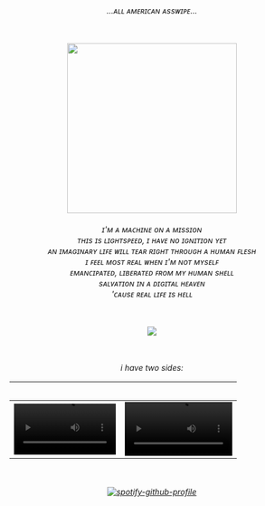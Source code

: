 <h6 align="center">
<em> ...ᴀʟʟ ᴀᴍᴇʀɪᴄᴀɴ ᴀssᴡɪᴘᴇ... </br>
<p align="center">
<br><br>
  <img width="300" src="https://media1.tenor.com/m/6WzBuuYVHvIAAAAd/postal1-loading-screen.gif">
</p>
<h6 align="center">
  
<em> ɪ'ᴍ ᴀ ᴍᴀᴄʜɪɴᴇ ᴏɴ ᴀ ᴍɪssɪᴏɴ </br>
ᴛʜɪs ɪs ʟɪɢʜᴛsᴘᴇᴇᴅ, ɪ ʜᴀᴠᴇ ɴᴏ ɪɢɴɪᴛɪᴏɴ ʏᴇᴛ</br>
ᴀɴ ɪᴍᴀɢɪɴᴀʀʏ ʟɪꜰᴇ ᴡɪʟʟ ᴛᴇᴀʀ ʀɪɢʜᴛ ᴛʜʀᴏᴜɢʜ ᴀ ʜᴜᴍᴀɴ ꜰʟᴇsʜ</br>
ɪ ꜰᴇᴇʟ ᴍᴏsᴛ ʀᴇᴀʟ ᴡʜᴇɴ ɪ'ᴍ ɴᴏᴛ ᴍʏsᴇʟꜰ</br>
ᴇᴍᴀɴᴄɪᴘᴀᴛᴇᴅ, ʟɪʙᴇʀᴀᴛᴇᴅ ꜰʀᴏᴍ ᴍʏ ʜᴜᴍᴀɴ sʜᴇʟʟ</br>
sᴀʟᴠᴀᴛɪᴏɴ ɪɴ ᴀ ᴅɪɢɪᴛᴀʟ ʜᴇᴀᴠᴇɴ</br>
'ᴄᴀᴜsᴇ ʀᴇᴀʟ ʟɪꜰᴇ ɪs ʜᴇʟʟ <br>

  ㅤ
  ㅤ
  
![](https://komarev.com/ghpvc/?username=lolicore-enigma&color=fd2704&style=flat-square&label=ㅤ) 
<br>
<br>
<br> 
<p align="center">
  <em> i have two sides:
  </em>
</p>

ㅤ | ㅤ
:-: | :-:
<video src='https://github.com/user-attachments/assets/66ae65d5-8d3e-48c7-b005-af6b54b8299a' width=180/> | <video src='https://github.com/user-attachments/assets/3955058e-e133-49fd-b2fd-0262ea34e939' width=190/>
</p>
ㅤ
ㅤ

[![spotify-github-profile](https://spotify-github-profile.kittinanx.com/api/view?uid=d1urqos2jcgbrz6vamnpolc6p&cover_image=true&theme=default&show_offline=true&background_color=1e2c4d&interchange=false&bar_color=2859ca&bar_color_cover=false)](https://spotify-github-profile.kittinanx.com/api/view?uid=d1urqos2jcgbrz6vamnpolc6p&redirect=true)

















